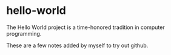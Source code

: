 # hello-world
The Hello World project is a time-honored tradition in computer programming.

These are a few notes added by myself to try out github.
